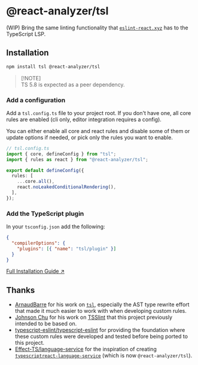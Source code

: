 # @react-analyzer/tsl

(WIP) Bring the same linting functionality that [`eslint-react.xyz`](https://eslint-react.xyz) has to the TypeScript LSP.

## Installation

```bash
npm install tsl @react-analyzer/tsl
```

> [!NOTE]\
> TS 5.8 is expected as a peer dependency.

### Add a configuration

Add a `tsl.config.ts` file to your project root. If you don't have one, all core rules are enabled (cli only, editor integration requires a config).

You can either enable all core and react rules and disable some of them or update options if needed, or pick only the rules you want to enable.

```ts
// tsl.config.ts
import { core, defineConfig } from "tsl";
import { rules as react } from "@react-analyzer/tsl";

export default defineConfig({
  rules: [
    ...core.all(),
    react.noLeakedConditionalRendering(),
  ],
});
```

### Add the TypeScript plugin

In your `tsconfig.json` add the following:

```json
{
  "compilerOptions": {
    "plugins": [{ "name": "tsl/plugin" }]
  }
}
```

[Full Installation Guide ↗](https://github.com/ArnaudBarre/tsl?tab=readme-ov-file#installation)

## Thanks

- [ArnaudBarre](https://github.com/ArnaudBarre) for his work on [`tsl`](https://github.com/ArnaudBarre/tsl), especially the AST type rewrite effort that made it much easier to work with when developing custom rules.
- [Johnson Chu](https://github.com/johnsoncodehk) for his work on [TSSlint](https://github.com/johnsoncodehk/tsslint) that this project previously intended to be based on.
- [typescript-eslint/typescript-eslint](https://github.com/typescript-eslint/typescript-eslint) for providing the foundation where these custom rules were developed and tested before being ported to this project.
- [Effect-TS/language-service](https://github.com/Effect-TS/language-service) for the inspiration of creating [`typescriptreact-language-service`](https://github.com/react-analyzer/tsl/commit/01ab1d8d954d555bff65246c61af8c1028be78f1#diff-b335630551682c19a781afebcf4d07bf978fb1f8ac04c6bf87428ed5106870f5) (which is now `@react-analyzer/tsl`).
